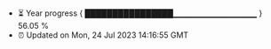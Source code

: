 - ⏳ Year progress { ████████████████▁▁▁▁▁▁▁▁▁▁▁▁▁▁ } 56.05 %
- ⏰ Updated on Mon, 24 Jul 2023 14:16:55 GMT

